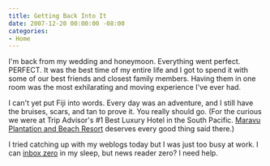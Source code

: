 ```yaml
---
title: Getting Back Into It
date: 2007-12-20 00:00:00 -08:00
categories:
- Home
---
```


<p>I'm back from my wedding and honeymoon. Everything went perfect. PERFECT. It was the best time of my entire life and I got to spend it with some of our best friends and closest family members. Having them in one room was the most exhilarating and moving experience I've ever had.</p>

<p>I can't yet put Fiji into words. Every day was an adventure, and I still have the bruises, scars, and tan to prove it. You really should go. (For the curious we were at Trip Advisor's #1 Best Luxury Hotel in the South Pacific. <a href="http://www.maravu.net/">Maravu Plantation and Beach Resort</a> deserves every good thing said there.)</p>

<p>I tried catching up with my weblogs today but I was just too busy at work. I can <a href="http://www.inboxzero.com/">inbox zero</a> in my sleep, but news reader zero? I need help.</p>
